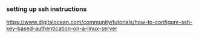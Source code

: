 ### setting up ssh instructions

https://www.digitalocean.com/community/tutorials/how-to-configure-ssh-key-based-authentication-on-a-linux-server
